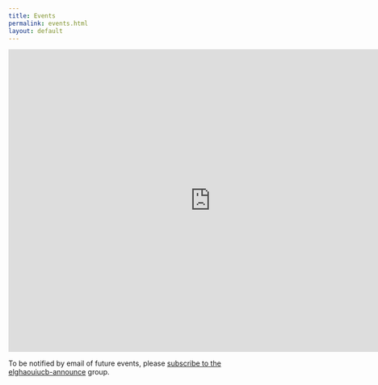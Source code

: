 ```yaml
---
title: Events
permalink: events.html
layout: default
---
```


<iframe src="https://calendar.google.com/calendar/embed?src=inb63t793l1fjemviq9kmsfeh0%40group.calendar.google.com&ctz=America/Los_Angeles" style="border: 0" width="800" height="600" frameborder="0" scrolling="no"></iframe>

To be notified by email of future events, please [subscribe to the elghaouiucb-announce](https://groups.google.com/forum/#!forum/elghaouiucb-announce) group.
